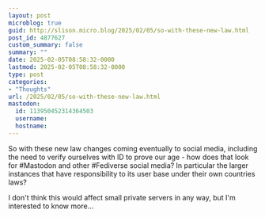 ```yaml
---
layout: post
microblog: true
guid: http://slison.micro.blog/2025/02/05/so-with-these-new-law.html
post_id: 4877627
custom_summary: false
summary: ""
date: 2025-02-05T08:58:32-0000
lastmod: 2025-02-05T08:58:32-0000
type: post
categories:
- "Thoughts"
url: /2025/02/05/so-with-these-new-law.html
mastodon:
  id: 113950452314364503
  username: 
  hostname: 
---
```

So with these new law changes coming eventually to social media, including the need to verify ourselves with ID to prove our age - how does that look for #Mastodon and other #Fediverse social media? In particular the larger instances that have responsibility to its user base under their own countries laws?

I don't think this would affect small private servers in any way, but I'm interested to know more...
